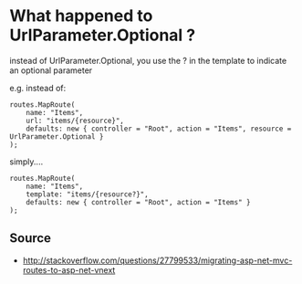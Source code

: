 ﻿# What happened to UrlParameter.Optional ?

instead of UrlParameter.Optional, you use the ? in the template to indicate an optional parameter

e.g. instead of:

    routes.MapRoute(
        name: "Items",
        url: "items/{resource}",
        defaults: new { controller = "Root", action = "Items", resource = UrlParameter.Optional }
    );

simply....


    routes.MapRoute(
        name: "Items",
        template: "items/{resource?}",
        defaults: new { controller = "Root", action = "Items" }
    );



## Source

 * <http://stackoverflow.com/questions/27799533/migrating-asp-net-mvc-routes-to-asp-net-vnext>
